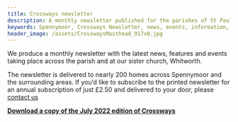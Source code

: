 ```yaml
---
title: Crossways newsletter
description: A monthly newsletter published for the parishes of St Paul's Spennymoor and Whitworth Church.
keywords: Spennymoor, Crossways Newsletter, news, events, information, Prayer Cycle, Parish Registers
header_image: /assets/CrosswaysMasthead_917x0.jpg
---
```

We produce a monthly newsletter with the latest news, features and events taking place across the parish and at our sister church, Whitworth.

The newsletter is delivered to nearly 200 homes across Spennymoor and the surrounding areas. If you’d like to subscribe to the printed newsletter for an annual subscription of just £2.50 and delivered to your door, please <a target="_self" href="mailto:crosswaysnewsletter@hotmail.co.uk?subject=Enquiry%20about%20Crossways">contact us</a>

<a href="https://media.acny.uk/media/news/post/2022/07/July2022.pdf" target="_blank"><strong>Download a copy of the July 2022 edition of Crossways</strong></a>
